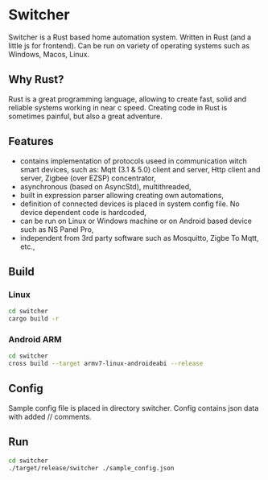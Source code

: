 # Switcher

Switcher is a Rust based home automation system. Written in Rust (and a little js for frontend). Can be run on variety of operating systems such as Windows, Macos, Linux.

## Why Rust?

Rust is a great programming language, allowing to create fast, solid and reliable systems working in near c speed. Creating code in Rust is sometimes painful, but also a great adventure.

## Features

- contains implementation of protocols useed in communication witch smart devices, such as: Mqtt (3.1 & 5.0) client and server, Http client and server, Zigbee (over EZSP) concentrator,
- asynchronous (based on AsyncStd), multithreaded,
- built in expression parser allowing creating own automations,
- definition of connected devices is placed in system config file. No device dependent code is hardcoded,
- can be run on Linux or Windows machine or on Android based device such as NS Panel Pro,
- independent from 3rd party software such as Mosquitto, Zigbe To Mqtt, etc.,

## Build

### Linux

```sh
cd switcher
cargo build -r
```

### Android ARM

```sh
cd switcher
cross build --target armv7-linux-androideabi --release
```

## Config

Sample config file is placed in directory switcher. Config contains json data with added // comments.

## Run

```sh
cd switcher
./target/release/switcher ./sample_config.json
```

